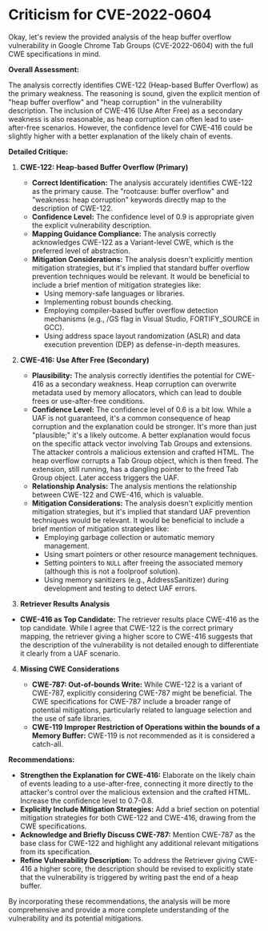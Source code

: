 # Criticism for CVE-2022-0604

Okay, let's review the provided analysis of the heap buffer overflow vulnerability in Google Chrome Tab Groups (CVE-2022-0604) with the full CWE specifications in mind.

**Overall Assessment:**

The analysis correctly identifies CWE-122 (Heap-based Buffer Overflow) as the primary weakness. The reasoning is sound, given the explicit mention of "heap buffer overflow" and "heap corruption" in the vulnerability description. The inclusion of CWE-416 (Use After Free) as a secondary weakness is also reasonable, as heap corruption can often lead to use-after-free scenarios. However, the confidence level for CWE-416 could be slightly higher with a better explanation of the likely chain of events.

**Detailed Critique:**

1.  **CWE-122: Heap-based Buffer Overflow (Primary)**

    *   **Correct Identification:**  The analysis accurately identifies CWE-122 as the primary cause. The "rootcause: buffer overflow" and "weakness: heap corruption" keywords directly map to the description of CWE-122.
    *   **Confidence Level:** The confidence level of 0.9 is appropriate given the explicit vulnerability description.
    *   **Mapping Guidance Compliance:**  The analysis correctly acknowledges CWE-122 as a Variant-level CWE, which is the preferred level of abstraction.
    *   **Mitigation Considerations:** The analysis doesn't explicitly mention mitigation strategies, but it's implied that standard buffer overflow prevention techniques would be relevant.  It would be beneficial to include a brief mention of mitigation strategies like:
        *   Using memory-safe languages or libraries.
        *   Implementing robust bounds checking.
        *   Employing compiler-based buffer overflow detection mechanisms (e.g., /GS flag in Visual Studio, FORTIFY\_SOURCE in GCC).
        *   Using address space layout randomization (ASLR) and data execution prevention (DEP) as defense-in-depth measures.

2.  **CWE-416: Use After Free (Secondary)**

    *   **Plausibility:** The analysis correctly identifies the potential for CWE-416 as a secondary weakness. Heap corruption can overwrite metadata used by memory allocators, which can lead to double frees or use-after-free conditions.
    *   **Confidence Level:**  The confidence level of 0.6 is a bit low. While a UAF is not guaranteed, it's a common consequence of heap corruption and the explanation could be stronger. It's more than just "plausible;" it's a likely outcome.  A better explanation would focus on the specific attack vector involving Tab Groups and extensions. The attacker controls a malicious extension and crafted HTML. The heap overflow corrupts a Tab Group object, which is then freed. The extension, still running, has a dangling pointer to the freed Tab Group object.  Later access triggers the UAF.
    *   **Relationship Analysis:** The analysis mentions the relationship between CWE-122 and CWE-416, which is valuable.
    *   **Mitigation Considerations:** The analysis doesn't explicitly mention mitigation strategies, but it's implied that standard UAF prevention techniques would be relevant.  It would be beneficial to include a brief mention of mitigation strategies like:
        *   Employing garbage collection or automatic memory management.
        *   Using smart pointers or other resource management techniques.
        *   Setting pointers to `NULL` after freeing the associated memory (although this is not a foolproof solution).
        *   Using memory sanitizers (e.g., AddressSanitizer) during development and testing to detect UAF errors.

3.  **Retriever Results Analysis**
*   **CWE-416 as Top Candidate:** The retriever results place CWE-416 as the top candidate. While I agree that CWE-122 is the correct primary mapping, the retriever giving a higher score to CWE-416 suggests that the description of the vulnerability is not detailed enough to differentiate it clearly from a UAF scenario.

4.  **Missing CWE Considerations**

    *   **CWE-787: Out-of-bounds Write:**  While CWE-122 is a variant of CWE-787, explicitly considering CWE-787 might be beneficial.  The CWE specifications for CWE-787 include a broader range of potential mitigations, particularly related to language selection and the use of safe libraries.
    *   **CWE-119 Improper Restriction of Operations within the bounds of a Memory Buffer:** CWE-119 is not recommended as it is considered a catch-all.

**Recommendations:**

*   **Strengthen the Explanation for CWE-416:** Elaborate on the likely chain of events leading to a use-after-free, connecting it more directly to the attacker's control over the malicious extension and the crafted HTML. Increase the confidence level to 0.7-0.8.
*   **Explicitly Include Mitigation Strategies:** Add a brief section on potential mitigation strategies for both CWE-122 and CWE-416, drawing from the CWE specifications.
*   **Acknowledge and Briefly Discuss CWE-787:** Mention CWE-787 as the base class for CWE-122 and highlight any additional relevant mitigations from its specification.
*   **Refine Vulnerability Description:** To address the Retriever giving CWE-416 a higher score, the description should be revised to explicitly state that the vulnerability is triggered by writing past the end of a heap buffer.

By incorporating these recommendations, the analysis will be more comprehensive and provide a more complete understanding of the vulnerability and its potential mitigations.